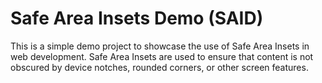 # Safe Area Insets Demo (SAID)
This is a simple demo project to showcase the use of Safe Area Insets in web development. Safe Area Insets are used to ensure that content is not obscured by device notches, rounded corners, or other screen features.